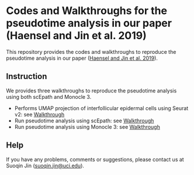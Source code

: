 # Codes and Walkthroughs for the pseudotime analysis in our paper (Haensel and Jin et al. 2019)
This repository provides the codes and walkthroughs to reproduce the pseudotime analysis in our paper ([Haensel and Jin et al. 2019](https://papers.ssrn.com/sol3/papers.cfm?abstract_id=3464652)).

## Instruction

We provides three walkthroughs to reproduce the pseudotime analysis using both scEpath and Monocle 3. 

- Performs UMAP projection of interfollicular epidermal cells using Seurat v2: see [Walkthrough](https://htmlpreview.github.io/?https://github.com/sqjin/codes_CellReports2019/blob/master/pseudotimeAnalysis_Seurat.html)
- Run pseudotime analysis using scEpath: see [Walkthrough](https://htmlpreview.github.io/?https://github.com/sqjin/codes_CellReports2019/blob/master/pseudotimeAnalysis_scEpath.html)
- Run pseudotime analysis using Monocle 3: see [Walkthrough](https://htmlpreview.github.io/?https://github.com/sqjin/codes_CellReports2019/blob/master/pseudotimeAnalysis_Monocl3.html)

## Help
If you have any problems, comments or suggestions, please contact us at Suoqin Jin (suoqin.jin@uci.edu).


